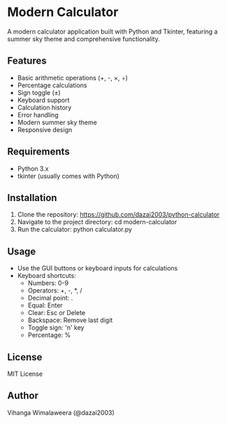 # Modern Calculator

A modern calculator application built with Python and Tkinter, featuring a summer sky theme and comprehensive functionality.

## Features

- Basic arithmetic operations (+, -, ×, ÷)
- Percentage calculations
- Sign toggle (±)
- Keyboard support
- Calculation history
- Error handling
- Modern summer sky theme
- Responsive design

## Requirements

- Python 3.x
- tkinter (usually comes with Python)

## Installation

1. Clone the repository: https://github.com/dazai2003/python-calculator
2. Navigate to the project directory: cd modern-calculator
3. Run the calculator: python calculator.py


## Usage

- Use the GUI buttons or keyboard inputs for calculations
- Keyboard shortcuts:
  - Numbers: 0-9
  - Operators: +, -, *, /
  - Decimal point: .
  - Equal: Enter
  - Clear: Esc or Delete
  - Backspace: Remove last digit
  - Toggle sign: 'n' key
  - Percentage: %

## License

MIT License

## Author

Vihanga Wimalaweera (@dazai2003)
